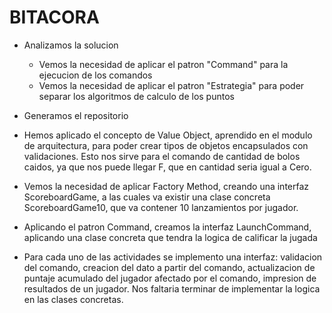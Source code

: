# BITACORA

- Analizamos la solucion
  - Vemos la necesidad de aplicar el patron "Command" para la ejecucion de los comandos
  - Vemos la necesidad de aplicar el patron "Estrategia" para poder separar los algoritmos de calculo de los puntos
   
- Generamos el repositorio
- Hemos aplicado el concepto de Value Object, aprendido en el modulo de arquitectura, para poder crear tipos de objetos encapsulados con validaciones. Esto nos sirve para el comando de cantidad de bolos caidos, ya que nos puede llegar F, que en cantidad seria igual a Cero.
- Vemos la necesidad de aplicar Factory Method, creando una interfaz ScoreboardGame, a las cuales va existir una clase concreta ScoreboardGame10, que va contener 10 lanzamientos por jugador. 
- Aplicando el patron Command, creamos la interfaz LaunchCommand, aplicando una clase concreta que tendra la logica de calificar la jugada
- Para cada uno de las actividades se implemento una interfaz: validacion del comando, creacion del dato a partir del comando, actualizacion de puntaje acumulado del jugador afectado por el comando, impresion de resultados de un jugador. Nos faltaria terminar de implementar la logica en las clases concretas.
